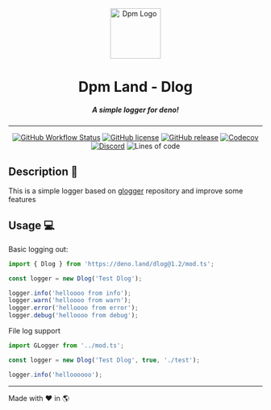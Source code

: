 <div align="center">
  <img src="https://avatars.githubusercontent.com/u/97813425" alt="Dpm Logo" width="100">
  <h1>Dpm Land - Dlog</h1>
  <h5>A simple logger for deno!</h5>
  <hr>

[![GitHub Workflow Status](https://img.shields.io/github/workflow/status/duxtland/framework/Ci?label=Ci&logo=github)](./.github/workflows/ci.yml)
[![GitHub license](https://img.shields.io/github/license/duxtland/framework?label=License)](./LICENSE)
[![GitHub release](https://img.shields.io/github/v/release/duxtland/framework?include_prereleases&label=Release)](https://github.com/dpmland/dlog/releases)
[![Codecov](https://img.shields.io/codecov/c/gh/duxtland/framework?label=Coverage&token=77LFURV7PT)](https://codecov.io/gh/dpmland/dlog)
[![Discord](https://img.shields.io/discord/906542387046805508?label=Discord&logo=discord&logoColor=white)](https://discord.gg/Um27YPJKud)
![Lines of code](https://img.shields.io/tokei/lines/github/dpmland/dlog?label=Lines)

</div>

## Description :sauropod:

This is a simple logger based on
[glogger](https://github.com/grian32/glogger) repository and improve some
features

## Usage :computer:

Basic logging out:

```ts
import { Dlog } from 'https://deno.land/dlog@1.2/mod.ts';

const logger = new Dlog('Test Dlog');

logger.info('helloooo from info');
logger.warn('helloooo from warn');
logger.error('helloooo from error');
logger.debug('helloooo from debug');
```

File log support

```ts
import GLogger from '../mod.ts';

const logger = new Dlog('Test Dlog', true, './test');

logger.info('helloooooo');
```

---

Made with :heart: in :earth_americas:
